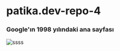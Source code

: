 # patika.dev-repo-4
### Google'ın 1998 yılındaki ana sayfası
![ssss](https://user-images.githubusercontent.com/47625725/145693760-c3c5b51c-7927-47e1-9c68-c43846327b02.jpeg)
